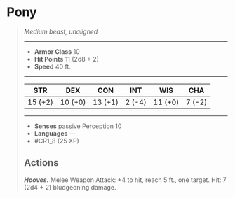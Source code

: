 # Pony
>*Medium beast, unaligned*
>___
>- **Armor Class** 10
>- **Hit Points** 11 (2d8 + 2)
>- **Speed** 40 ft.
>___
>|STR|DEX|CON|INT|WIS|CHA|
>|:---:|:---:|:---:|:---:|:---:|:---:|
>|15 (+2)|10 (+0)|13 (+1)|2 (-4)|11 (+0)|7 (-2)|
>___
>- **Senses** passive Perception 10
>- **Languages** —
>- #CR1_8 (25 XP)
>## Actions
>***Hooves.*** Melee Weapon Attack: +4 to hit, reach 5 ft., one target. Hit: 7 (2d4 + 2) bludgeoning damage.